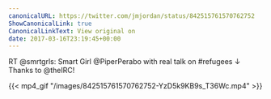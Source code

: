 ```yaml
---
canonicalURL: https://twitter.com/jmjordan/status/842515761570762752
ShowCanonicalLink: true
CanonicalLinkText: View original on
date: 2017-03-16T23:19:45+00:00
---
```

RT @smrtgrls: Smart Girl @PiperPerabo with real talk on #refugees ↓ Thanks to @theIRC!

{{< mp4_gif "/images/842515761570762752-YzD5k9KB9s_T36Wc.mp4" >}}